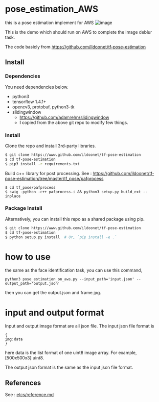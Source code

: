 # pose_estimation_AWS
this is a pose estimation implement for AWS
![image](https://github.com/bestat/pose_estimation/blob/master/demo.png)

This is the demo which should run on AWS to complete the image deblur task. 

The code basicly from https://github.com/ildoonet/tf-pose-estimation

## Install

### Dependencies

You need dependencies below.

- python3
- tensorflow 1.4.1+
- opencv3, protobuf, python3-tk
- slidingwindow
  - https://github.com/adamrehn/slidingwindow
  - I copied from the above git repo to modify few things.

### Install

Clone the repo and install 3rd-party libraries.

```bash
$ git clone https://www.github.com/ildoonet/tf-pose-estimation
$ cd tf-pose-estimation
$ pip3 install -r requirements.txt
```

Build c++ library for post processing. See : https://github.com/ildoonet/tf-pose-estimation/tree/master/tf_pose/pafprocess
```
$ cd tf_pose/pafprocess
$ swig -python -c++ pafprocess.i && python3 setup.py build_ext --inplace
```

### Package Install

Alternatively, you can install this repo as a shared package using pip.

```bash
$ git clone https://www.github.com/ildoonet/tf-pose-estimation
$ cd tf-pose-estimation
$ python setup.py install  # Or, `pip install -e .`
```

# how to use
the same as the face identification task, you can use this command,
```
python3 pose_estimation_on_aws.py --input_path='input.json' --output_path='output.json'
```

then you can get the output.json and frame.jpg.

# input and output format

Input and output image format are all json file. The input json file format is 
```
{
img:data
}
```
here data is the list format of one uint8 image array. For example, [500x500x3] uint8.

The output json format is the same as the input json file format.


## References

See : [etcs/reference.md](./etcs/reference.md)
